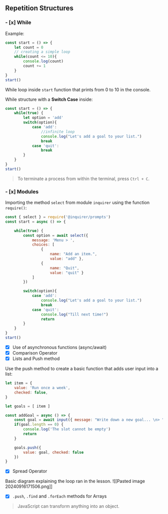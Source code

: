 ## Repetition Structures

### - [x] While
Example:
```js
const start = () => {
    let count = 0
    // creating a simple loop
    while(count <= 10){
        console.log(count)
        count += 1
    }
}
start()
```
While loop inside `start` function that prints from 0 to 10 in the console.

While structure with a **Switch Case** inside:
```js
const start = () => {
    while(true) {
        let option = 'add'
        switch(option){
            case 'add':
                //infinite loop
                console.log("Let's add a goal to your list.")
                break
            case 'quit':
                break
        }
    }
}
start()
```

> To terminate a process from within the terminal, press `Ctrl + C`.

### - [x] Modules
Importing the method `select` from module `inquirer` using the function `require()`:
```js
const { select } = require('@inquirer/prompts')
const start = async () => {

    while(true) {
        const option = await select({
            message: 'Menu > ',
            choices: [
                {
                    name: "Add an item.",
                    value: "add" },
                {
                    name: "Quit",
                    value: "quit" }
            ]
        })

        switch(option){
            case 'add':
                console.log("Let's add a goal to your list.")
                break
            case 'quit':
                console.log("Till next time!")
                return
        }
    }
}
start()
```

- [x] Use of asynchronous functions (async/await)
- [x] Comparison Operator
- [x] Lists and Push method

Use the push method to create a basic function that adds user input into a list:
```js
let item = {
    value: 'Run once a week',
    checked: false,
}

let goals = [ item ]

const addGoal = async () => {
    const goal = await input({ message: "Write down a new goal... \n> " })
    if(goal.length == 0) {
        console.log('The slot cannot be empty')
        return
    }

    goals.push({
        value: goal, checked: false
    })
}
```

- [x] Spread Operator

Basic diagram explaining the loop ran in the lesson.
![[Pasted image 20240916171506.png]]
- [x] `.push`, `.find` and `.forEach` methods for Arrays

> JavaScript can transform anything into an object.

